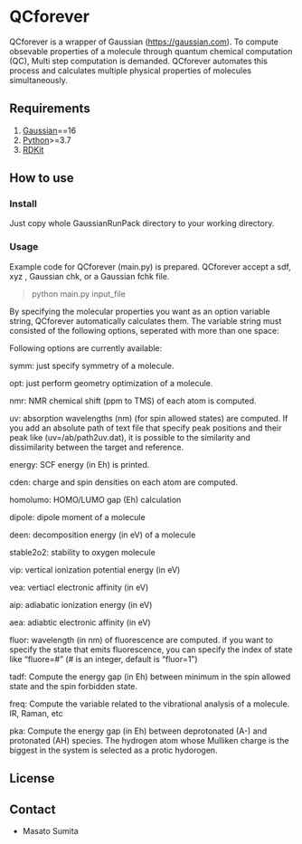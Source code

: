 # QCforever

QCforever is a wrapper of Gaussian (https://gaussian.com). To compute obsevable properties of a molecule through quantum chemical computation (QC),
Multi step computation is demanded. QCforever automates this process and calculates multiple physical properties of molecules simultaneously. 

## Requirements
1. [Gaussian](https://gaussian.com)==16
2. [Python](https://www.anaconda.com/download/)>=3.7 
3. [RDKit](https://anaconda.org/rdkit/rdkit)

## How to use

### Install
Just copy whole GaussianRunPack directory to your working directory. 

### Usage
Example code for QCforever (main.py) is prepared.
QCforever accept a sdf, xyz , Gaussian chk, or a Gaussian fchk file.

> python main.py input_file

By specifying the molecular properties you want as an option variable string,
QCforever automatically calculates them. 
The variable string must consisted of the following options, 
seperated with more than one space:

Following options are currently available:

symm:
	just specify symmetry of a molecule.

opt:
	just perform geometry optimization of a molecule.

nmr:
	NMR chemical shift (ppm to TMS) of each atom is computed.
  
uv:
	absorption wavelengths (nm)  (for spin allowed states) are computed. If you add an absolute path of text file that specify peak positions and their peak like (uv=/ab/path2uv.dat), it is possible to the similarity and dissimilarity between the target and reference.

energy: 
	SCF energy (in Eh) is printed.

cden:
	charge and spin densities on each atom are computed.

homolumo:
	HOMO/LUMO gap (Eh) calculation

dipole:
	dipole moment of a molecule

deen:
	decomposition energy (in eV) of a molecule

stable2o2:
	stability to oxygen molecule

vip:
	vertical ionization potential energy (in eV)
	
vea:
	vertiacl electronic affinity (in eV)
	
aip:
	adiabatic ionization energy (in eV) 
	
aea:
	adiabtic electronic affinity (in eV)

fluor:
	wavelength (in nm) of fluorescence are computed. 
	if you want to specify the state that emits fluorescence, you can specify the index of state like
	“fluore=#” (# is an integer, default is “fluor=1”)

tadf:
	Compute the energy gap (in Eh) between minimum in the spin allowed state 
	and the spin forbidden state.

freq: 
	Compute the variable related to the vibrational analysis of a molecule. IR, Raman, etc
	
	
pka:
	Compute the energy gap (in Eh) between deprotonated (A-) and protonated (AH) species.
	The hydrogen atom whose Mulliken charge is the biggest in the system is selected as a protic hydorogen. 

## License

## Contact
- Masato Sumita
